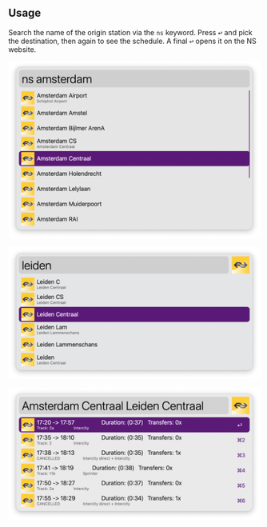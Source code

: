 ## Usage

Search the name of the origin station via the `ns` keyword. Press <kbd>↩</kbd> and pick the destination, then again to see the schedule. A final <kbd>↩</kbd> opens it on the NS website.

![Searching origin station](images/origin.png)

![Searching destination station](images/destination.png)

![Showing schedule](images/schedule.png)
